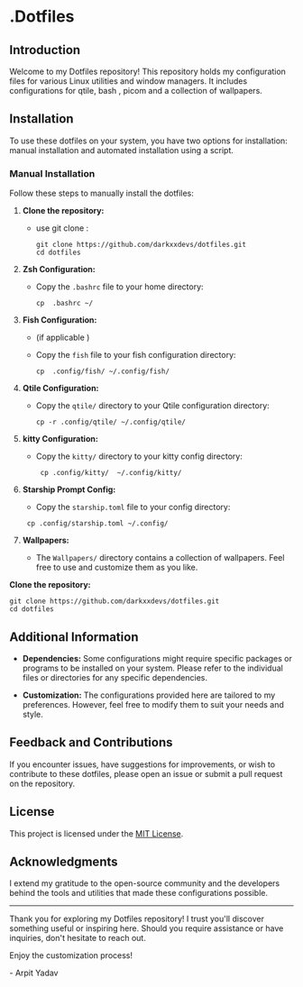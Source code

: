 # ____.Dotfiles____

## Introduction

Welcome to my Dotfiles repository! This repository holds my configuration files for various Linux utilities and window managers. It includes configurations for qtile, bash , picom and a collection of wallpapers.

## Installation

To use these dotfiles on your system, you have two options for installation: manual installation and automated installation using a script.

### Manual Installation

Follow these steps to manually install the dotfiles:

1. **Clone the repository:**
    - use git clone :
       ```
       git clone https://github.com/darkxxdevs/dotfiles.git
       cd dotfiles
       ```

2. **Zsh Configuration:**

   - Copy the `.bashrc` file to your home directory:

     ```
     cp  .bashrc ~/
     ```

3. **Fish Configuration:**

   - (if applicable )
   - Copy the `fish` file to your fish configuration directory:

     ```
     cp  .config/fish/ ~/.config/fish/
     ```

4. **Qtile Configuration:**

   - Copy the `qtile/` directory to your Qtile configuration directory:

     ```
     cp -r .config/qtile/ ~/.config/qtile/
     ```

5. **kitty Configuration:**
   - Copy the `kitty/` directory to your kitty config directory:

     ```
      cp .config/kitty/  ~/.config/kitty/
     ```

6. **Starship Prompt Config:**
   - Copy the `starship.toml` file to your config directory:

    ```
     cp .config/starship.toml ~/.config/
    ```


7. **Wallpapers:**

   - The `Wallpapers/` directory contains a collection of wallpapers. Feel free to use and customize them as you like.


**Clone the repository:**

   ```
   git clone https://github.com/darkxxdevs/dotfiles.git
   cd dotfiles
   ```

## Additional Information

- **Dependencies:** Some configurations might require specific packages or programs to be installed on your system. Please refer to the individual files or directories for any specific dependencies.

- **Customization:** The configurations provided here are tailored to my preferences. However, feel free to modify them to suit your needs and style.

## Feedback and Contributions

If you encounter issues, have suggestions for improvements, or wish to contribute to these dotfiles, please open an issue or submit a pull request on the repository.

## License

This project is licensed under the [MIT License](./LICENSE).

## Acknowledgments

I extend my gratitude to the open-source community and the developers behind the tools and utilities that made these configurations possible.

---

Thank you for exploring my Dotfiles repository! I trust you'll discover something useful or inspiring here. Should you require assistance or have inquiries, don't hesitate to reach out.

Enjoy the customization process!

\- Arpit Yadav